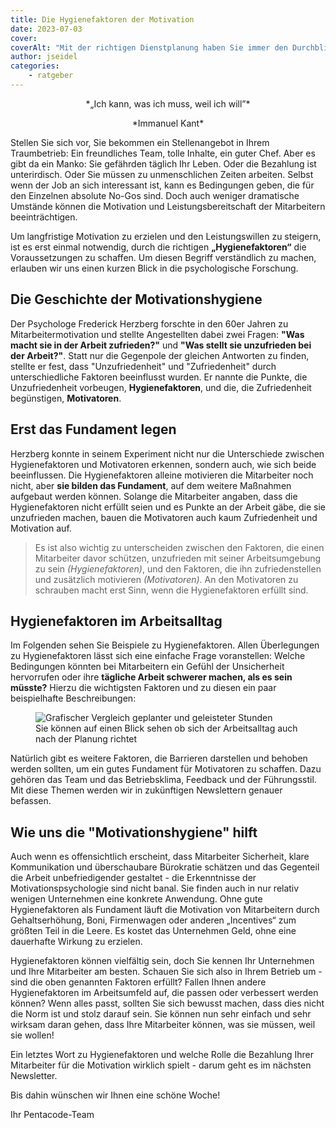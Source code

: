 ```yaml
---
title: Die Hygienefaktoren der Motivation
date: 2023-07-03
cover: 
coverAlt: "Mit der richtigen Dienstplanung haben Sie immer den Durchblick"
author: jseidel
categories:
    - ratgeber
---
```


<p style="text-align: center;"> *„Ich kann, was ich muss, weil ich will”*  </p>

<p style="text-align: center;"> *Immanuel Kant*  </p>


Stellen Sie sich vor, Sie bekommen ein Stellenangebot in Ihrem Traumbetrieb: Ein freundliches Team, tolle Inhalte, ein guter Chef. Aber es gibt da ein Manko: Sie gefährden täglich Ihr Leben. Oder die Bezahlung ist unterirdisch. Oder Sie müssen zu unmenschlichen Zeiten arbeiten. Selbst wenn der Job an sich interessant ist, kann es Bedingungen geben, die für den Einzelnen absolute
No-Gos sind. Doch auch weniger dramatische Umstände können die Motivation und Leistungsbereitschaft der Mitarbeitern beeinträchtigen.

Um langfristige Motivation zu erzielen und den Leistungswillen zu steigern, ist es erst einmal notwendig, durch die richtigen **„Hygienefaktoren“** die Voraussetzungen zu schaffen. Um diesen Begriff verständlich zu machen, erlauben wir uns einen kurzen Blick in die psychologische Forschung.

## Die Geschichte der Motivationshygiene

Der Psychologe Frederick Herzberg forschte in den 60er Jahren zu Mitarbeitermotivation und stellte Angestellten dabei zwei Fragen: **"Was macht sie in der Arbeit zufrieden?"** und **"Was stellt sie unzufrieden bei der Arbeit?"**. Statt nur die Gegenpole der gleichen Antworten zu finden, stellte er fest, dass "Unzufriedenheit" und "Zufriedenheit" durch unterschiedliche Faktoren beeinflusst wurden. Er nannte die Punkte, die Unzufriedenheit vorbeugen, **Hygienefaktoren**, und die, die Zufriedenheit begünstigen, **Motivatoren**.

## Erst das Fundament legen

Herzberg konnte in seinem Experiment nicht nur die Unterschiede zwischen Hygienefaktoren und Motivatoren erkennen, sondern auch, wie sich beide beeinflussen. Die Hygienefaktoren alleine motivieren die Mitarbeiter noch nicht, aber **sie bilden das Fundament**, auf dem weitere Maßnahmen aufgebaut werden können. Solange die Mitarbeiter angaben, dass die Hygienefaktoren nicht erfüllt seien und es Punkte an der Arbeit gäbe, die sie unzufrieden machen, bauen die Motivatoren auch kaum Zufriedenheit und Motivation auf.

> Es ist also wichtig zu unterscheiden zwischen den Faktoren, die einen Mitarbeiter davor schützen, unzufrieden mit seiner Arbeitsumgebung zu sein *(Hygienefaktoren)*, und den Faktoren, die ihn zufriedenstellen und zusätzlich motivieren *(Motivatoren)*. An den Motivatoren zu schrauben macht erst Sinn, wenn die Hygienefaktoren erfüllt sind.

## Hygienefaktoren im Arbeitsalltag

Im Folgenden sehen Sie Beispiele zu Hygienefaktoren. Allen Überlegungen zu Hygienefaktoren lässt sich eine einfache Frage voranstellen: Welche Bedingungen könnten bei Mitarbeitern ein Gefühl der Unsicherheit hervorrufen oder ihre **tägliche Arbeit schwerer machen, als es sein müsste?** Hierzu die wichtigsten Faktoren und zu diesen ein paar beispielhafte Beschreibungen:

<figure>
<img src="planung_vergleich.webp" alt="Grafischer Vergleich geplanter und geleisteter Stunden" />
<figcaption> Sie können auf einen Blick sehen ob sich der Arbeitsalltag auch nach der Planung richtet </figcaption>
</figure>

Natürlich gibt es weitere Faktoren, die Barrieren darstellen und behoben werden sollten, um ein gutes Fundament für Motivatoren zu schaffen. Dazu gehören das Team und das Betriebsklima, Feedback und der Führungsstil. Mit diese  Themen werden wir in zukünftigen Newslettern genauer befassen.

## Wie uns die "Motivationshygiene" hilft

Auch wenn es offensichtlich erscheint, dass Mitarbeiter Sicherheit, klare Kommunikation und überschaubare Bürokratie schätzen und das Gegenteil die Arbeit unbefriedigender gestaltet - die Erkenntnisse der Motivationspsychologie sind nicht banal. Sie finden auch in nur relativ wenigen Unternehmen eine konkrete Anwendung. Ohne gute Hygienefaktoren als Fundament läuft die Motivation von Mitarbeitern durch Gehaltserhöhung, Boni, Firmenwagen oder anderen „Incentives“ zum größten Teil in die Leere. Es kostet das Unternehmen Geld, ohne eine dauerhafte Wirkung zu erzielen.

Hygienefaktoren können vielfältig sein, doch Sie kennen Ihr Unternehmen und Ihre Mitarbeiter am besten. Schauen Sie sich also in Ihrem Betrieb um - sind die oben genannten Faktoren erfüllt? Fallen Ihnen andere Hygienefaktoren im Arbeitsumfeld auf, die passen oder verbessert werden können? Wenn alles passt, sollten Sie sich bewusst machen, dass dies nicht die Norm ist und stolz darauf sein. Sie können nun sehr einfach und sehr wirksam daran gehen, dass Ihre Mitarbeiter können, was sie müssen, weil sie wollen!

Ein letztes Wort zu Hygienefaktoren und welche Rolle die Bezahlung Ihrer Mitarbeiter für die Motivation wirklich spielt - darum geht es im nächsten Newsletter.

Bis dahin wünschen wir Ihnen eine schöne Woche!

Ihr Pentacode-Team